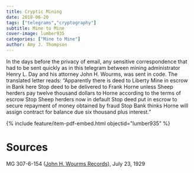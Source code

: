 ```yaml
---
title: Cryptic Mining
date: 2018-06-20
tags: ["telegrams","cryptography"]
subtitle: Mine to Mine
cover-image: lumber935
categories: ["Mine to Mine"]
author: Amy J. Thompson
---
```


In the days before the privacy of email, any sensitive correspondence that had to be sent quickly as in this telegram between mining administrator Henry L. Day and his attorney John H. Wourms, was sent in code. The translated letter reads: “Apparently there is deed to Liberty Mine in escrow in Bank here Stop deed to be delivered to Frank Horne unless Sheep herders pay twelve thousand dollars to Horne according to the terms of escrow Stop Sheep herders now in default Stop deed put in escrow to secure repayment of money obtained by fraud Stop Bank thinks Horne will assign contract for balance due six thousand plus interest.”

{% include feature/item-pdf-embed.html objectid="lumber935" %}

# Sources

MG 307-6-154 ([John H. Wourms Records](https://archiveswest.orbiscascade.org/ark:/80444/xv57804)), July 23, 1929